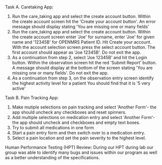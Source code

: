 Task A. Caretaking App:
1. Run the care_taking app and select the create account button. Within the create account screen hit the
    'Create your account button'. An error message should display stating 'You are missing one or many fields'
2. Run the care_taking app and select the create account button. Within the create account screen enter
    'Joe' for surname, enter 'Joe' for given name and '12345B' for OPENMRS Patient ID.  Hit Create your account.
    With the account selection screen press the select account button. The first account should appear as
    'Joe 12345B'. Do not exit the app.
3. As a continuation from step 2, select 'Joe 12345B'  and hit the Login button.  Within the observation screen
    hit the red 'Submit Report' button.  A message should display at the bottom of the screen stating
    'You are missing one or many fields'.  Do not exit the app.
4. As a continuation from step 3, on the observation entry screen identify the highest activity level for a patient
    You should find that it is '5 very active'


Task B. Pain Tracking App:
1. Make mutiple selections on pain tracking and select 'Another Form'- the app should uncheck any checkboxes and reset spinners.
2. Add multiple selections on medication entry and select 'Another Form'- the app should uncheck and checkboxes and empty text boxes.
3. Try to submit all medications in one form 
4. Start a pain entry form and then switch over to a medication entry.
5. Select a pain location and set the pain severity to the highest level.


Human Performance Testing (HPT) Review:
    During our HPT during lab our group was able to identify many bugs and issues within our program as
well as a better understanding of the specifications.

